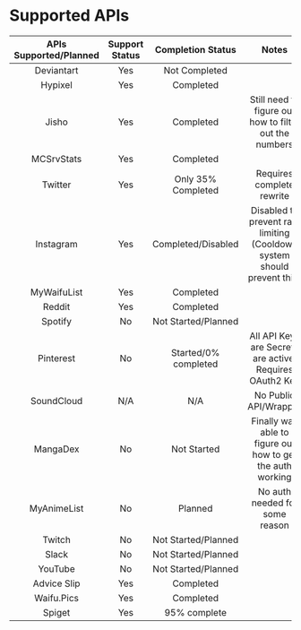 # Supported APIs
| APIs Supported/Planned | Support Status | Completion Status | Notes | 
|        :--:           |     :--:       |    :--:   |        :--: |
| Deviantart            |   Yes          |    Not Completed     |
| Hypixel               | Yes            | Completed       |
| Jisho                 | Yes            | Completed | Still need to figure out how to filter out the numbers |
| MCSrvStats            | Yes            |    Completed    |
| Twitter               | Yes            | Only 35% Completed | Requires complete rewrite |
| Instagram             |  Yes           |     Completed/Disabled   | Disabled to prevent rate limiting (Cooldown system should prevent this) |
| MyWaifuList           |   Yes          |     Completed   | 
| Reddit                |     Yes        | Completed       |
| Spotify               |  No            | Not Started/Planned | 
| Pinterest             |  No            | Started/0% completed     | All API Keys are Secrets are active. Requires OAuth2 Key| 
| SoundCloud            | N/A            | N/A             | No Public API/Wrapper |
| MangaDex              | No           | Not Started | Finally was able to figure out how to get the auth working | 
| MyAnimeList           | No            | Planned | No auth needed for some reason | 
| Twitch                | No             | Not Started/Planned |
| Slack                 | No             | Not Started/Planned 
| YouTube | No | Not Started/Planned |
| Advice Slip | Yes | Completed | 
| Waifu.Pics | Yes | Completed |
| Spiget | Yes | 95% complete |
